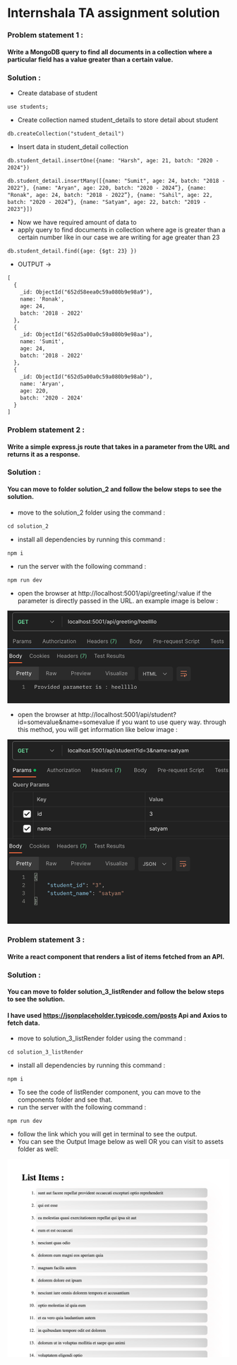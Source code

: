 # Internshala TA assignment solution

### Problem statement 1 : 
#### Write a MongoDB query to find all documents in a collection where a particular field has a value greater than a certain value.

### Solution : 
- Create database of student 
```
use students;
```
- Create collection named student_details to store detail about student
```
db.createCollection("student_detail")
```


- Insert data in student_detail collection
```
db.student_detail.insertOne({name: "Harsh", age: 21, batch: "2020 - 2024"})
```
```
db.student_detail.insertMany([{name: "Sumit", age: 24, batch: "2018 - 2022"}, {name: "Aryan", age: 220, batch: "2020 - 2024”}, {name: "Ronak", age: 24, batch: "2018 - 2022”}, {name: "Sahil", age: 22, batch: "2020 - 2024”}, {name: "Satyam", age: 22, batch: "2019 - 2023"}])
```


- Now we have required amount of data to 
- apply query to find documents in collection where age is greater than a certain number like in our case we are writing for age greater than 23

```
db.student_detail.find({age: {$gt: 23} })
```
- OUTPUT -> 

```
[
  {
    _id: ObjectId("652d58eea0c59a080b9e98a9"),
    name: 'Ronak',
    age: 24,
    batch: '2018 - 2022'
  },
  {
    _id: ObjectId("652d5a00a0c59a080b9e98aa"),
    name: 'Sumit',
    age: 24,
    batch: '2018 - 2022'
  },
  {
    _id: ObjectId("652d5a00a0c59a080b9e98ab"),
    name: 'Aryan',
    age: 220,
    batch: '2020 - 2024'
  }
]
```

### Problem statement 2 : 
#### Write a simple express.js route that takes in a parameter from the URL and returns it as a response.

### Solution :
#### You can move to folder solution_2 and follow the below steps to see the solution.

- move to the solution_2 folder using the command :
```
cd solution_2
```
- install all dependencies by running this command :
```
npm i 
```
- run the server with the following command :
```
npm run dev
```
- open the browser at http://localhost:5001/api/greeting/:value if the parameter is directly passed in the URL. an example image is below :

![Output Image](./assets/paramImage.png)

- open the browser at http://localhost:5001/api/student?id=somevalue&name=somevalue if you want to use query way. through this method, you will get information like below image : 

![Output Image](./assets/queryImage.png)


### Problem statement 3 : 
#### Write a react component that renders a list of items fetched from an API.

### Solution :
#### You can move to folder solution_3_listRender and follow the below steps to see the solution.
#### I have used https://jsonplaceholder.typicode.com/posts Api and Axios to fetch data.

- move to solution_3_listRender folder using the command :
```
cd solution_3_listRender
```
- install all dependencies by running this command :
```
npm i 
```
- To see the code of listRender component, you can move to the components folder and see that.
- run the server with the following command :
```
npm run dev
```

- follow the link which you will get in terminal to see the output.
- You can see the Output Image below as well OR you can visit to assets folder as well: 

![Output Image](./assets/listImage.png)
